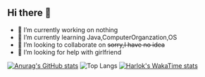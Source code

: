 ## Hi there 👋

- 🔭 I’m currently working on nothing
- 🌱 I’m currently learning Java,ComputerOrganzation,OS 
- 👯 I’m looking to collaborate on ~~sorry,I have no idea~~
- 🤔 I’m looking for help with girlfriend


[![Anurag's GitHub stats](https://github-readme-stats.vercel.app/api?username=dark-but-spark&count_private=true&show_icons=true)](https://github.com/anuraghazra/github-readme-stats)
![Top Langs](https://github-readme-stats.vercel.app/api/top-langs/?username=dark-but-spark&size_weight=0.5&count_weight=0.5&layout=compact&count_private=true)
[![Harlok's WakaTime stats](https://github-readme-stats.vercel.app/api/wakatime?username=dark-but-spark&count_private=true&show_icons=true)](https://github.com/anuraghazra/github-readme-stats)